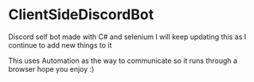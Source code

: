 # ClientSideDiscordBot
Discord self bot made with C# and selenium I will keep updating this as I continue to add new things to it

This uses Automation as the way to communicate so it runs through a browser hope you enjoy :)
